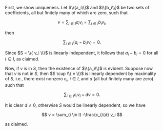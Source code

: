 First, we show uniqueness. Let $\\{a_i\\}$ and $\\{b_i\\}$ be two sets of coefficients, all but finitely many of which are zero, such that

$$
v = \sum_{i \in I} a_i v_i = \sum_{i \in I} b_i v_i,
$$

then

$$
\sum_{i \in I} (a_i - b_i) v_i = 0.
$$

Since $S = \\{ v_i \\}$ is linearly independent, it follows that $a_i - b_i = 0$ for all $i \in I$, as claimed.

Now, if $v$ is in $S$, then the existence of $\\{a_i\\}$ is evident. Suppose now that $v$ is not in $S$, then $S \cup \\{ v \\}$ is linearly dependent by maximality of $S$, i.e., there exist nonzero $c_i$, $i \in I$, and $d$ (all but finitely many are zero) such that

$$
\sum_{i \in I} c_i v_i + d v = 0.
$$

It is clear $d \neq 0$, otherwise $S$ would be linearly dependent, so we have

$$
v = \sum_{i \in I} -\frac{c_i}{d} v_i
$$

as claimed.
